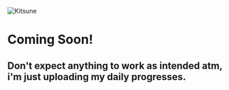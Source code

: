 ![Kitsune](https://raw.githubusercontent.com/trashbxg/Ecchi/master/assets/img/kitsunegithub.png)

# Coming Soon!

## Don't expect anything to work as intended atm, i'm just uploading my daily progresses.
